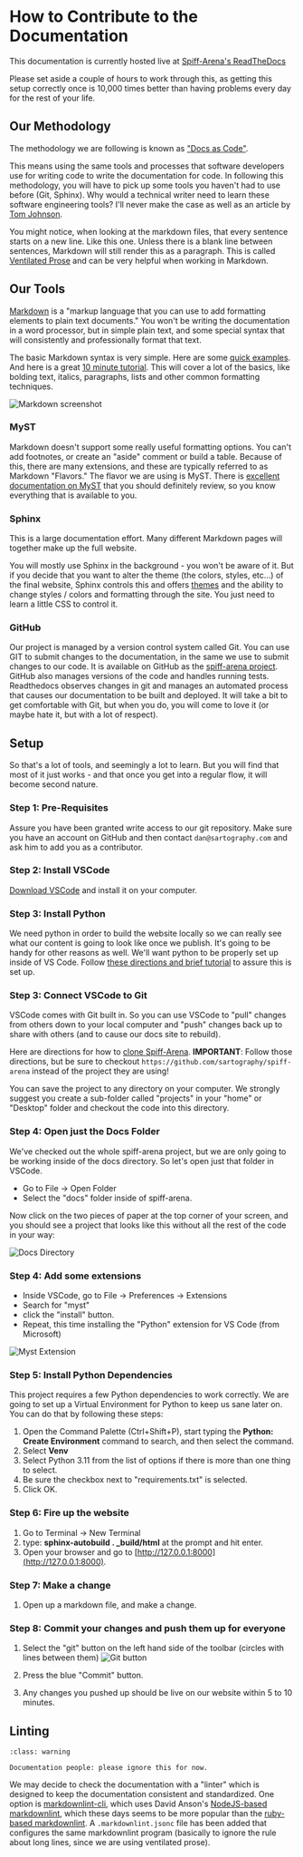 # How to Contribute to the Documentation

This documentation is currently hosted live at [Spiff-Arena's ReadTheDocs](https://spiff-arena.readthedocs.io/en/latest/)

Please set aside a couple of hours to work through this, as getting this setup correctly once is 10,000 times better than having problems every day for the rest of your life.

## Our Methodology 

The methodology we are following is known as ["Docs as Code"](https://www.writethedocs.org/guide/docs-as-code/).

This means using the same tools and processes that software developers use for writing code to write the documentation for code.
In following this methodology, you will have to pick up some tools you haven't had to use before (Git, Sphinx).
Why would a technical writer need to learn these software engineering tools?
I'll never make the case as well as an article by [Tom Johnson](https://idratherbewriting.com/trends/trends-to-follow-or-forget-docs-as-code.html).

You might notice, when looking at the markdown files, that every sentence starts on a new line.
Like this one.
Unless there is a blank line between sentences, Markdown will still render this as a paragraph.
This is called [Ventilated Prose](https://vanemden.wordpress.com/2009/01/01/ventilated-prose/) and can be very helpful when working in Markdown.


## Our Tools

[Markdown](https://www.markdownguide.org/getting-started/) is a "markup language that you can use to add formatting elements to plain text documents."
You won't be writing the documentation in a word processor, but in simple plain text, and some special syntax that will consistently and professionally format that text.  

The basic Markdown syntax is very simple.
Here are some [quick examples](https://commonmark.org/help/). And here is a great [10 minute tutorial](https://commonmark.org/help/tutorial/).
This will cover a lot of the basics, like bolding text, italics, paragraphs, lists and other common formatting techniques.

![Markdown screenshot](./images/markdown.png "Markdown example")

### MyST

Markdown doesn't support some really useful formatting options.
You can't add footnotes, or create an "aside" comment or build a table.
Because of this, there are many extensions, and these are typically referred to as Markdown "Flavors."
The flavor we are using is MyST.
There is [excellent documentation on MyST](https://myst-parser.readthedocs.io/en/v0.13.5/using/syntax.html) that you should definitely review, so you know everything that is available to you.


### Sphinx

This is a large documentation effort.
Many different Markdown pages will together make up the full website.

You will mostly use Sphinx in the background - you won't be aware of it.
But if you decide that you want to alter the theme (the colors, styles, etc...) of the final website, Sphinx controls this and offers [themes](https://sphinx-themes.org/) and the ability to change styles / colors and formatting through the site.
You just need to learn a little CSS to control it.


### GitHub

Our project is managed by a version control system called Git.
You can use GIT to submit changes to the documentation, in the same we use to submit changes to our code.
It is available on GitHub as the [spiff-arena project](https://github.com/sartography/spiff-arena).
GitHub also manages versions of the code and handles running tests.
Readthedocs observes changes in git and manages an automated process that causes our documentation to be built and deployed.
It will take a bit to get comfortable with Git, but when you do, you will come to love it (or maybe hate it, but with a lot of respect).

## Setup

So that's a lot of tools, and seemingly a lot to learn.
But you will find that most of it just works - and that once you get into a regular flow, it will become second nature.


### Step 1:  Pre-Requisites

Assure you have been granted write access to our git repository.
Make sure you have an account on GitHub and then contact `dan@sartography.com` and ask him to add you as a contributor.


### Step 2:  Install VSCode

[Download VSCode](https://code.visualstudio.com/) and install it on your computer.

### Step 3: Install Python 

We need python in order to build the website locally so we can really see what our content is going to look like once we publish.
It's going to be handy for other reasons as well.
We'll want python to be properly set up inside of VS Code.
Follow [these directions and brief tutorial](https://code.visualstudio.com/docs/python/python-tutorial) to assure this is set up.


### Step 3: Connect VSCode to Git

VSCode comes with Git built in.
So you can use VSCode to "pull" changes from others down to your local computer and "push" changes back up to share with others (and to cause our docs site to rebuild).

Here are directions for how to [clone Spiff-Arena](https://learn.microsoft.com/en-us/azure/developer/javascript/how-to/with-visual-studio-code/clone-github-repository?tabs=create-repo-command-palette%2Cinitialize-repo-activity-bar%2Ccreate-branch-command-palette%2Ccommit-changes-command-palette%2Cpush-command-palette#clone-repository).
**IMPORTANT**: Follow those directions, but be sure to checkout `https://github.com/sartography/spiff-arena` instead of the project they are using!

You can save the project to any directory on your computer.
We strongly suggest you create a sub-folder called "projects" in your "home" or "Desktop" folder and checkout the code into this directory.  

### Step 4: Open just the Docs Folder

We've checked out the whole spiff-arena project, but we are only going to be working inside of the docs directory.
So let's open just that folder in VSCode.

* Go to File -> Open Folder 
* Select the "docs" folder inside of spiff-arena.

Now click on the two pieces of paper at the top corner of your screen, and you should see a project that looks like this without all the rest of the code in your way:

![Docs Directory](./images/docs_dir.png "Docs Directory")


### Step 4: Add some extensions

* Inside VSCode, go to File -> Preferences -> Extensions
* Search for "myst"
* click the "install" button.
* Repeat, this time installing the "Python" extension for VS Code (from Microsoft)

![Myst Extension](./images/myst.png "Search or MyST in extensions")


### Step 5: Install Python Dependencies

This project requires a few Python dependencies to work correctly.
We are going to set up a Virtual Environment for Python to keep us sane later on.
You can do that by following these steps:

1. Open the Command Palette (Ctrl+Shift+P), start typing the **Python: Create Environment** command to search, and then select the command. 
1. Select **Venv**
1. Select Python 3.11 from the list of options if there is more than one thing to select.
1. Be sure the checkbox next to "requirements.txt" is selected.
1. Click OK.

### Step 6: Fire up the website

1. Go to Terminal ->  New Terminal
1. type:  **sphinx-autobuild . _build/html** at the prompt and hit enter.
1. Open your browser and go to [http://127.0.0.1:8000](http://127.0.0.1:8000).


### Step 7:  Make a change 

1. Open up a markdown file, and make a change. 

### Step 8:  Commit your changes and push them up for everyone

1. Select the "git" button on the left hand side of the toolbar (circles with lines between them) ![Git button](./images/git.png "Git button") 

2. Press the blue "Commit" button.

3. Any changes you pushed up should be live on our website within 5 to 10 minutes.

## Linting

```{admonition} Linting is just an idea
:class: warning

Documentation people: please ignore this for now.
```

We may decide to check the documentation with a "linter" which is designed to keep the documentation consistent and standardized.
One option is [markdownlint-cli](https://github.com/igorshubovych/markdownlint-cli), which uses David Anson's [NodeJS-based markdownlint](https://github.com/DavidAnson/markdownlint), which these days seems to be more popular than the [ruby-based markdownlint](https://github.com/markdownlint/markdownlint).
A `.markdownlint.jsonc` file has been added that configures the same markdownlint program (basically to ignore the rule about long lines, since we are using ventilated prose).
